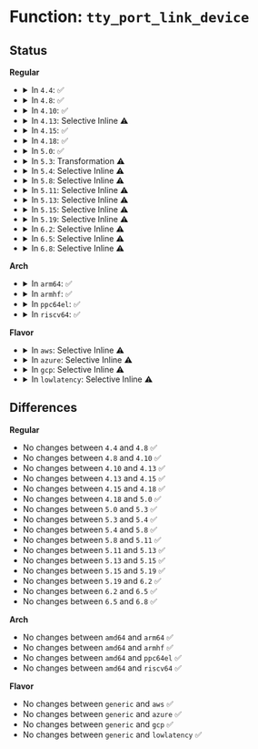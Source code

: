 # Function: <code>tty_port_link_device</code>

## Status
<b>Regular</b>
<ul>
<li>
<details>
<summary>In <code>4.4</code>: ✅</summary>

```c
void tty_port_link_device(struct tty_port *port, struct tty_driver *driver, unsigned int index);
```

**Collision:** Unique Global

**Inline:** No

**Transformation:** False

**Instances:**

```
In drivers/tty/tty_port.c (ffffffff814eb040)
Location: drivers/tty/tty_port.c:46
Inline: False
Direct callers:
  - drivers/tty/tty_port.c:tty_port_register_device
  - drivers/tty/tty_port.c:tty_port_register_device_attr
  - drivers/char/ttyprintk.c:ttyprintk_init
```
**Symbols:**

```
ffffffff814eb040-ffffffff814eb06f: tty_port_link_device (STB_GLOBAL)
```
</details>
</li>
<li>
<details>
<summary>In <code>4.8</code>: ✅</summary>

```c
void tty_port_link_device(struct tty_port *port, struct tty_driver *driver, unsigned int index);
```

**Collision:** Unique Global

**Inline:** No

**Transformation:** False

**Instances:**

```
In drivers/tty/tty_port.c (ffffffff8153bed0)
Location: drivers/tty/tty_port.c:46
Inline: False
Direct callers:
  - drivers/tty/tty_port.c:tty_port_register_device_attr
  - drivers/tty/tty_port.c:tty_port_register_device
  - drivers/char/ttyprintk.c:ttyprintk_init
```
**Symbols:**

```
ffffffff8153bed0-ffffffff8153beff: tty_port_link_device (STB_GLOBAL)
```
</details>
</li>
<li>
<details>
<summary>In <code>4.10</code>: ✅</summary>

```c
void tty_port_link_device(struct tty_port *port, struct tty_driver *driver, unsigned int index);
```

**Collision:** Unique Global

**Inline:** No

**Transformation:** False

**Instances:**

```
In drivers/tty/tty_port.c (ffffffff81568530)
Location: drivers/tty/tty_port.c:46
Inline: False
Direct callers:
  - drivers/tty/tty_port.c:tty_port_register_device_attr
  - drivers/tty/tty_port.c:tty_port_register_device
  - drivers/char/ttyprintk.c:ttyprintk_init
```
**Symbols:**

```
ffffffff81568530-ffffffff8156855f: tty_port_link_device (STB_GLOBAL)
```
</details>
</li>
<li>
<details>
<summary>In <code>4.13</code>: Selective Inline ⚠️</summary>

```c
void tty_port_link_device(struct tty_port *port, struct tty_driver *driver, unsigned int index);
```

**Collision:** Unique Global

**Inline:** Selective

**Transformation:** False

**Instances:**

```
In drivers/tty/tty_port.c (ffffffff8157bc9b)
Location: drivers/tty/tty_port.c:86
Inline: True
Inline callers:
  - drivers/tty/tty_port.c:tty_port_register_device_attr
Direct callers:
  - drivers/char/ttyprintk.c:ttyprintk_init
```
**Symbols:**

```
ffffffff8157bc60-ffffffff8157bc81: tty_port_link_device (STB_GLOBAL)
```
</details>
</li>
<li>
<details>
<summary>In <code>4.15</code>: ✅</summary>

```c
void tty_port_link_device(struct tty_port *port, struct tty_driver *driver, unsigned int index);
```

**Collision:** Unique Global

**Inline:** No

**Transformation:** False

**Instances:**

```
In drivers/tty/tty_port.c (ffffffff815e05f0)
Location: drivers/tty/tty_port.c:87
Inline: False
Direct callers:
  - drivers/tty/tty_port.c:tty_port_register_device_attr_serdev
  - drivers/tty/tty_port.c:tty_port_register_device
  - drivers/char/ttyprintk.c:ttyprintk_init
```
**Symbols:**

```
ffffffff815e05f0-ffffffff815e0610: tty_port_link_device (STB_GLOBAL)
```
</details>
</li>
<li>
<details>
<summary>In <code>4.18</code>: ✅</summary>

```c
void tty_port_link_device(struct tty_port *port, struct tty_driver *driver, unsigned int index);
```

**Collision:** Unique Global

**Inline:** No

**Transformation:** False

**Instances:**

```
In drivers/tty/tty_port.c (ffffffff81619630)
Location: drivers/tty/tty_port.c:87
Inline: False
Direct callers:
  - drivers/tty/tty_port.c:tty_port_register_device_attr_serdev
  - drivers/tty/tty_port.c:tty_port_register_device
  - drivers/char/ttyprintk.c:ttyprintk_init
```
**Symbols:**

```
ffffffff81619630-ffffffff81619650: tty_port_link_device (STB_GLOBAL)
```
</details>
</li>
<li>
<details>
<summary>In <code>5.0</code>: ✅</summary>

```c
void tty_port_link_device(struct tty_port *port, struct tty_driver *driver, unsigned int index);
```

**Collision:** Unique Global

**Inline:** No

**Transformation:** False

**Instances:**

```
In drivers/tty/tty_port.c (ffffffff816368a0)
Location: drivers/tty/tty_port.c:87
Inline: False
Direct callers:
  - drivers/tty/tty_port.c:tty_port_register_device_attr_serdev
  - drivers/tty/tty_port.c:tty_port_register_device
  - drivers/char/ttyprintk.c:ttyprintk_init
```
**Symbols:**

```
ffffffff816368a0-ffffffff816368c0: tty_port_link_device (STB_GLOBAL)
```
</details>
</li>
<li>
<details>
<summary>In <code>5.3</code>: Transformation ⚠️</summary>

```c
void tty_port_link_device(struct tty_port *port, struct tty_driver *driver, unsigned int index);
```

**Collision:** Unique Global

**Inline:** No

**Transformation:** True

**Instances:**

```
In drivers/tty/tty_port.c (0)
Location: drivers/tty/tty_port.c:87
Inline: False
Direct callers:
  - drivers/tty/tty_port.c:tty_port_register_device_attr_serdev
  - drivers/tty/tty_port.c:tty_port_register_device
  - drivers/char/ttyprintk.c:ttyprintk_init
```
**Symbols:**

```
ffffffff8166b93d-ffffffff8166b950: tty_port_link_device.cold (STB_LOCAL)
ffffffff8166ad70-ffffffff8166ad91: tty_port_link_device (STB_GLOBAL)
```
</details>
</li>
<li>
<details>
<summary>In <code>5.4</code>: Selective Inline ⚠️</summary>

```c
void tty_port_link_device(struct tty_port *port, struct tty_driver *driver, unsigned int index);
```

**Collision:** Unique Global

**Inline:** Selective

**Transformation:** False

**Instances:**

```
In drivers/tty/tty_port.c (ffffffff8168d4d5)
Location: drivers/tty/tty_port.c:88
Inline: True
Inline callers:
  - drivers/tty/tty_port.c:tty_port_register_device_attr_serdev
  - drivers/tty/tty_port.c:tty_port_register_device_attr
Direct callers:
  - drivers/tty/serial/serial_core.c:uart_add_one_port
  - drivers/char/ttyprintk.c:ttyprintk_init
```
**Symbols:**

```
ffffffff8168d440-ffffffff8168d461: tty_port_link_device (STB_GLOBAL)
```
</details>
</li>
<li>
<details>
<summary>In <code>5.8</code>: Selective Inline ⚠️</summary>

```c
void tty_port_link_device(struct tty_port *port, struct tty_driver *driver, unsigned int index);
```

**Collision:** Unique Global

**Inline:** Selective

**Transformation:** False

**Instances:**

```
In drivers/tty/tty_port.c (ffffffff8173fba5)
Location: drivers/tty/tty_port.c:88
Inline: True
Inline callers:
  - drivers/tty/tty_port.c:tty_port_register_device_serdev
  - drivers/tty/tty_port.c:tty_port_register_device
Direct callers:
  - drivers/tty/serial/serial_core.c:uart_add_one_port
  - drivers/char/ttyprintk.c:ttyprintk_init
```
**Symbols:**

```
ffffffff8173f4c0-ffffffff8173f4e1: tty_port_link_device (STB_GLOBAL)
```
</details>
</li>
<li>
<details>
<summary>In <code>5.11</code>: Selective Inline ⚠️</summary>

```c
void tty_port_link_device(struct tty_port *port, struct tty_driver *driver, unsigned int index);
```

**Collision:** Unique Global

**Inline:** Selective

**Transformation:** False

**Instances:**

```
In drivers/tty/tty_port.c (ffffffff8175bade)
Location: drivers/tty/tty_port.c:88
Inline: True
Inline callers:
  - drivers/tty/tty_port.c:tty_port_register_device_serdev
  - drivers/tty/tty_port.c:tty_port_register_device
Direct callers:
  - drivers/tty/serial/serial_core.c:uart_add_one_port
  - drivers/char/ttyprintk.c:ttyprintk_init
```
**Symbols:**

```
ffffffff8175b3f0-ffffffff8175b411: tty_port_link_device (STB_GLOBAL)
```
</details>
</li>
<li>
<details>
<summary>In <code>5.13</code>: Selective Inline ⚠️</summary>

```c
void tty_port_link_device(struct tty_port *port, struct tty_driver *driver, unsigned int index);
```

**Collision:** Unique Global

**Inline:** Selective

**Transformation:** False

**Instances:**

```
In drivers/tty/tty_port.c (ffffffff8173f9fe)
Location: drivers/tty/tty_port.c:89
Inline: True
Inline callers:
  - drivers/tty/tty_port.c:tty_port_register_device_serdev
  - drivers/tty/tty_port.c:tty_port_register_device
Direct callers:
  - drivers/tty/serial/serial_core.c:uart_add_one_port
  - drivers/char/ttyprintk.c:ttyprintk_init
```
**Symbols:**

```
ffffffff8173f290-ffffffff8173f2b1: tty_port_link_device (STB_GLOBAL)
```
</details>
</li>
<li>
<details>
<summary>In <code>5.15</code>: Selective Inline ⚠️</summary>

```c
void tty_port_link_device(struct tty_port *port, struct tty_driver *driver, unsigned int index);
```

**Collision:** Unique Global

**Inline:** Selective

**Transformation:** False

**Instances:**

```
In drivers/tty/tty_port.c (ffffffff817c019e)
Location: drivers/tty/tty_port.c:89
Inline: True
Inline callers:
  - drivers/tty/tty_port.c:tty_port_register_device_serdev
  - drivers/tty/tty_port.c:tty_port_register_device
Direct callers:
  - drivers/tty/serial/serial_core.c:uart_add_one_port
  - drivers/char/ttyprintk.c:ttyprintk_init
```
**Symbols:**

```
ffffffff817bfa20-ffffffff817bfa41: tty_port_link_device (STB_GLOBAL)
```
</details>
</li>
<li>
<details>
<summary>In <code>5.19</code>: Selective Inline ⚠️</summary>

```c
void tty_port_link_device(struct tty_port *port, struct tty_driver *driver, unsigned int index);
```

**Collision:** Unique Global

**Inline:** Selective

**Transformation:** False

**Instances:**

```
In drivers/tty/tty_port.c (ffffffff818fc86e)
Location: drivers/tty/tty_port.c:98
Inline: True
Inline callers:
  - drivers/tty/tty_port.c:tty_port_register_device_serdev
  - drivers/tty/tty_port.c:tty_port_register_device
Direct callers:
  - drivers/tty/serial/serial_core.c:uart_add_one_port
  - drivers/char/ttyprintk.c:ttyprintk_init
```
**Symbols:**

```
ffffffff818fc040-ffffffff818fc079: tty_port_link_device (STB_GLOBAL)
```
</details>
</li>
<li>
<details>
<summary>In <code>6.2</code>: Selective Inline ⚠️</summary>

```c
void tty_port_link_device(struct tty_port *port, struct tty_driver *driver, unsigned int index);
```

**Collision:** Unique Global

**Inline:** Selective

**Transformation:** False

**Instances:**

```
In drivers/tty/tty_port.c (ffffffff81a55eee)
Location: drivers/tty/tty_port.c:119
Inline: True
Inline callers:
  - drivers/tty/tty_port.c:tty_port_register_device_serdev
  - drivers/tty/tty_port.c:tty_port_register_device
Direct callers:
  - drivers/tty/serial/serial_core.c:uart_add_one_port
  - drivers/char/ttyprintk.c:ttyprintk_init
```
**Symbols:**

```
ffffffff81a555c0-ffffffff81a555f9: tty_port_link_device (STB_GLOBAL)
```
</details>
</li>
<li>
<details>
<summary>In <code>6.5</code>: Selective Inline ⚠️</summary>

```c
void tty_port_link_device(struct tty_port *port, struct tty_driver *driver, unsigned int index);
```

**Collision:** Unique Global

**Inline:** Selective

**Transformation:** False

**Instances:**

```
In drivers/tty/tty_port.c (ffffffff81aa04ce)
Location: drivers/tty/tty_port.c:119
Inline: True
Inline callers:
  - drivers/tty/tty_port.c:tty_port_register_device_serdev
  - drivers/tty/tty_port.c:tty_port_register_device
Direct callers:
  - drivers/tty/serial/serial_core.c:serial_core_add_one_port
  - drivers/char/ttyprintk.c:ttyprintk_init
```
**Symbols:**

```
ffffffff81a9fba0-ffffffff81a9fbd9: tty_port_link_device (STB_GLOBAL)
```
</details>
</li>
<li>
<details>
<summary>In <code>6.8</code>: Selective Inline ⚠️</summary>

```c
void tty_port_link_device(struct tty_port *port, struct tty_driver *driver, unsigned int index);
```

**Collision:** Unique Global

**Inline:** Selective

**Transformation:** False

**Instances:**

```
In drivers/tty/tty_port.c (ffffffff81af2f2a)
Location: drivers/tty/tty_port.c:117
Inline: True
Inline callers:
  - drivers/tty/tty_port.c:tty_port_register_device_serdev
  - drivers/tty/tty_port.c:tty_port_register_device
Direct callers:
  - drivers/tty/serial/serial_core.c:serial_core_add_one_port
  - drivers/char/ttyprintk.c:ttyprintk_init
```
**Symbols:**

```
ffffffff81af25f0-ffffffff81af2629: tty_port_link_device (STB_GLOBAL)
```
</details>
</li>
</ul>
<b>Arch</b>
<ul>
<li>
<details>
<summary>In <code>arm64</code>: ✅</summary>

```c
void tty_port_link_device(struct tty_port *port, struct tty_driver *driver, unsigned int index);
```

**Collision:** Unique Global

**Inline:** No

**Transformation:** False

**Instances:**

```
In drivers/tty/tty_port.c (ffff80001085de08)
Location: drivers/tty/tty_port.c:88
Inline: False
Direct callers:
  - drivers/tty/tty_port.c:tty_port_register_device_attr_serdev
  - drivers/tty/tty_port.c:tty_port_register_device
  - drivers/tty/serial/serial_core.c:uart_add_one_port
  - drivers/char/ttyprintk.c:ttyprintk_init
```
**Symbols:**

```
ffff80001085de08-ffff80001085de64: tty_port_link_device (STB_GLOBAL)
```
</details>
</li>
<li>
<details>
<summary>In <code>armhf</code>: ✅</summary>

```c
void tty_port_link_device(struct tty_port *port, struct tty_driver *driver, unsigned int index);
```

**Collision:** Unique Global

**Inline:** No

**Transformation:** False

**Instances:**

```
In drivers/tty/tty_port.c (c0965994)
Location: drivers/tty/tty_port.c:88
Inline: False
Direct callers:
  - drivers/tty/tty_port.c:tty_port_register_device_attr_serdev
  - drivers/tty/tty_port.c:tty_port_register_device
  - drivers/tty/serial/serial_core.c:uart_add_one_port
  - drivers/char/ttyprintk.c:ttyprintk_init
```
**Symbols:**

```
c0965994-c09659dc: tty_port_link_device (STB_GLOBAL)
```
</details>
</li>
<li>
<details>
<summary>In <code>ppc64el</code>: ✅</summary>

```c
void tty_port_link_device(struct tty_port *port, struct tty_driver *driver, unsigned int index);
```

**Collision:** Unique Global

**Inline:** No

**Transformation:** False

**Instances:**

```
In drivers/tty/tty_port.c (c0000000008fd3d0)
Location: drivers/tty/tty_port.c:88
Inline: False
Direct callers:
  - drivers/tty/tty_port.c:tty_port_register_device_attr_serdev
  - drivers/tty/tty_port.c:tty_port_register_device
  - drivers/tty/hvc/hvsi.c:hvsi_init
  - drivers/tty/serial/serial_core.c:uart_add_one_port
  - drivers/char/ttyprintk.c:ttyprintk_init
```
**Symbols:**

```
c0000000008fd3d0-c0000000008fd404: tty_port_link_device (STB_GLOBAL)
```
</details>
</li>
<li>
<details>
<summary>In <code>riscv64</code>: ✅</summary>

```c
void tty_port_link_device(struct tty_port *port, struct tty_driver *driver, unsigned int index);
```

**Collision:** Unique Global

**Inline:** No

**Transformation:** False

**Instances:**

```
In drivers/tty/tty_port.c (ffffffe000536b40)
Location: drivers/tty/tty_port.c:88
Inline: False
Direct callers:
  - drivers/tty/tty_port.c:tty_port_register_device_attr_serdev
  - drivers/tty/tty_port.c:tty_port_register_device
  - drivers/tty/serial/serial_core.c:uart_add_one_port
  - drivers/char/ttyprintk.c:ttyprintk_init
```
**Symbols:**

```
ffffffe000536b40-ffffffe000536b92: tty_port_link_device (STB_GLOBAL)
```
</details>
</li>
</ul>
<b>Flavor</b>
<ul>
<li>
<details>
<summary>In <code>aws</code>: Selective Inline ⚠️</summary>

```c
void tty_port_link_device(struct tty_port *port, struct tty_driver *driver, unsigned int index);
```

**Collision:** Unique Global

**Inline:** Selective

**Transformation:** False

**Instances:**

```
In drivers/tty/tty_port.c (ffffffff81652f55)
Location: drivers/tty/tty_port.c:88
Inline: True
Inline callers:
  - drivers/tty/tty_port.c:tty_port_register_device_attr_serdev
  - drivers/tty/tty_port.c:tty_port_register_device_attr
Direct callers:
  - drivers/tty/serial/serial_core.c:uart_add_one_port
  - drivers/char/ttyprintk.c:ttyprintk_init
```
**Symbols:**

```
ffffffff81652ec0-ffffffff81652ee1: tty_port_link_device (STB_GLOBAL)
```
</details>
</li>
<li>
<details>
<summary>In <code>azure</code>: Selective Inline ⚠️</summary>

```c
void tty_port_link_device(struct tty_port *port, struct tty_driver *driver, unsigned int index);
```

**Collision:** Unique Global

**Inline:** Selective

**Transformation:** False

**Instances:**

```
In drivers/tty/tty_port.c (ffffffff81633395)
Location: drivers/tty/tty_port.c:88
Inline: True
Inline callers:
  - drivers/tty/tty_port.c:tty_port_register_device_attr_serdev
  - drivers/tty/tty_port.c:tty_port_register_device_attr
Direct callers:
  - drivers/tty/serial/serial_core.c:uart_add_one_port
  - drivers/char/ttyprintk.c:ttyprintk_init
```
**Symbols:**

```
ffffffff81633300-ffffffff81633321: tty_port_link_device (STB_GLOBAL)
```
</details>
</li>
<li>
<details>
<summary>In <code>gcp</code>: Selective Inline ⚠️</summary>

```c
void tty_port_link_device(struct tty_port *port, struct tty_driver *driver, unsigned int index);
```

**Collision:** Unique Global

**Inline:** Selective

**Transformation:** False

**Instances:**

```
In drivers/tty/tty_port.c (ffffffff81681315)
Location: drivers/tty/tty_port.c:88
Inline: True
Inline callers:
  - drivers/tty/tty_port.c:tty_port_register_device_attr_serdev
  - drivers/tty/tty_port.c:tty_port_register_device_attr
Direct callers:
  - drivers/tty/serial/serial_core.c:uart_add_one_port
  - drivers/char/ttyprintk.c:ttyprintk_init
```
**Symbols:**

```
ffffffff81681280-ffffffff816812a1: tty_port_link_device (STB_GLOBAL)
```
</details>
</li>
<li>
<details>
<summary>In <code>lowlatency</code>: Selective Inline ⚠️</summary>

```c
void tty_port_link_device(struct tty_port *port, struct tty_driver *driver, unsigned int index);
```

**Collision:** Unique Global

**Inline:** Selective

**Transformation:** False

**Instances:**

```
In drivers/tty/tty_port.c (ffffffff8169b965)
Location: drivers/tty/tty_port.c:88
Inline: True
Inline callers:
  - drivers/tty/tty_port.c:tty_port_register_device_attr_serdev
  - drivers/tty/tty_port.c:tty_port_register_device_attr
Direct callers:
  - drivers/tty/serial/serial_core.c:uart_add_one_port
  - drivers/char/ttyprintk.c:ttyprintk_init
```
**Symbols:**

```
ffffffff8169b8d0-ffffffff8169b8f1: tty_port_link_device (STB_GLOBAL)
```
</details>
</li>
</ul>

## Differences
<b>Regular</b>
<ul>
<li>
No changes between <code>4.4</code> and <code>4.8</code> ✅
</li>
<li>
No changes between <code>4.8</code> and <code>4.10</code> ✅
</li>
<li>
No changes between <code>4.10</code> and <code>4.13</code> ✅
</li>
<li>
No changes between <code>4.13</code> and <code>4.15</code> ✅
</li>
<li>
No changes between <code>4.15</code> and <code>4.18</code> ✅
</li>
<li>
No changes between <code>4.18</code> and <code>5.0</code> ✅
</li>
<li>
No changes between <code>5.0</code> and <code>5.3</code> ✅
</li>
<li>
No changes between <code>5.3</code> and <code>5.4</code> ✅
</li>
<li>
No changes between <code>5.4</code> and <code>5.8</code> ✅
</li>
<li>
No changes between <code>5.8</code> and <code>5.11</code> ✅
</li>
<li>
No changes between <code>5.11</code> and <code>5.13</code> ✅
</li>
<li>
No changes between <code>5.13</code> and <code>5.15</code> ✅
</li>
<li>
No changes between <code>5.15</code> and <code>5.19</code> ✅
</li>
<li>
No changes between <code>5.19</code> and <code>6.2</code> ✅
</li>
<li>
No changes between <code>6.2</code> and <code>6.5</code> ✅
</li>
<li>
No changes between <code>6.5</code> and <code>6.8</code> ✅
</li>
</ul>
<b>Arch</b>
<ul>
<li>
No changes between <code>amd64</code> and <code>arm64</code> ✅
</li>
<li>
No changes between <code>amd64</code> and <code>armhf</code> ✅
</li>
<li>
No changes between <code>amd64</code> and <code>ppc64el</code> ✅
</li>
<li>
No changes between <code>amd64</code> and <code>riscv64</code> ✅
</li>
</ul>
<b>Flavor</b>
<ul>
<li>
No changes between <code>generic</code> and <code>aws</code> ✅
</li>
<li>
No changes between <code>generic</code> and <code>azure</code> ✅
</li>
<li>
No changes between <code>generic</code> and <code>gcp</code> ✅
</li>
<li>
No changes between <code>generic</code> and <code>lowlatency</code> ✅
</li>
</ul>
